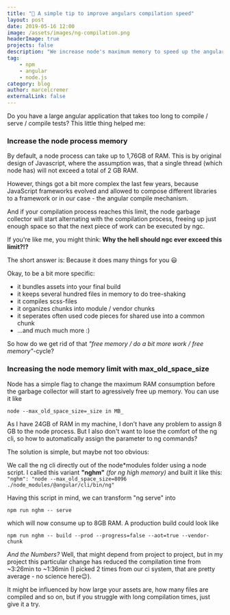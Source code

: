 ```yaml
---
title: "🏇 A simple tip to improve angulars compilation speed"
layout: post
date: 2019-05-16 12:00
image: /assets/images/ng-compilation.png
headerImage: true
projects: false
description: "We increase node's maximum memory to speed up the angular build process"
tag:
    - npm
    - angular
    - node.js
category: blog
author: marcelcremer
externalLink: false
---
```


Do you have a large angular application that takes too long to compile / serve / compile tests? This little thing helped me:

### Increase the node process memory

By default, a node process can take up to 1,76GB of RAM. This is by original design of Javascript, where the assumption was, that a single thread (which node has) will not exceed a total of 2 GB RAM.

However, things got a bit more complex the last few years, because JavaScript frameworks evolved and allowed to compose different libraries to a framework or in our case - the angular compile mechanism.

And if your compilation process reaches this limit, the node garbage collector will start alternating with the compilation process, freeing up just enough space so that the next piece of work can be executed by ngc.

If you're like me, you might think: **Why the hell should ngc ever exceed this limit?!?**

The short answer is: Because it does many things for you 😃

Okay, to be a bit more specific:

-   it bundles assets into your final build
-   it keeps several hundred files in memory to do tree-shaking
-   it compiles scss-files
-   it organizes chunks into module / vendor chunks
-   it seperates often used code pieces for shared use into a common chunk
-   ...and much much more :)

So how do we get rid of that _"free memory / do a bit more work / free memory"_-cycle?

### Increasing the node memory limit with max_old_space_size

Node has a simple flag to change the maximum RAM consumption before the garbage collector will start to agressively free up memory. You can use it like

`node --max_old_space_size=_size in MB_`

As I have 24GB of RAM in my machine, I don't have any problem to assign 8 GB to the node process. But I also don't want to lose the comfort of the ng cli, so how to automatically assign the parameter to ng commands?

The solution is simple, but maybe not too obvious:

We call the ng cli directly out of the node\*modules folder using a node script. I called this variant **"nghm"** _(for ng high memory)_ and built it like this:
`"nghm": "node --max_old_space_size=8096 ./node_modules/@angular/cli/bin/ng"`

Having this script in mind, we can transform "ng serve" into

`npm run nghm -- serve`

which will now consume up to 8GB RAM. A production build could look like

`npm run nghm -- build --prod --progress=false --aot=true --vendor-chunk`

_And the Numbers?_
Well, that might depend from project to project, but in my project this particular change has reduced the compilation time from ~3:26min to ~1:36min (I picked 2 times from our ci system, that are pretty average - no science here😉).

It might be influenced by how large your assets are, how many files are compiled and so on, but if you struggle with long compilation times, just give it a try.

